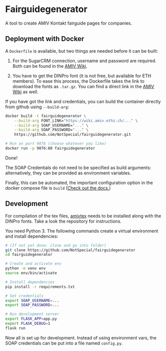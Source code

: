 # Fairguidegenerator

A tool to create AMIV Kontakt fairguide pages for companies.

## Deployment with Docker

A `Dockerfile` is available, but two things are needed before it can be built:

1. For the SugarCRM connection, username and password are required.
   Both can be found in the
   [AMIV Wiki](https://intern.amiv.ethz.ch/wiki/SugarCRM#SOAP).

2. You have to get the DINPro font (it is not free, but available for ETH
   members). To ease this process, the Dockerfile takes the link to download
   the fonts as `.tar.gz`. You can find a direct link
   in the [AMIV Wiki](https://wiki.amiv.ethz.ch/Corporate_Design#DINPro)
   as well.


If you have got the link and credentials, you can build the container
directly from github using `--build-arg`:

```bash
docker build -t fairguidegenerator \
    --build-arg FONT_LINK="https://wiki.amiv.ethz.ch/..." \
    --build-arg SOAP_USERNAME="..." \
    --build-arg SOAP_PASSWORD="..." \
    https://github.com/NotSpecial/fairguidegenerator.git

# Run on port 9876 (choose whatever you like)
docker run -p 9876:80 fairguidegenerator
```

Done!

The SOAP Credentials do not need to be specified as build arguments:
alternatively, they can be provided as environment variables.

Finally, this can be automated, the important configuration option in the
docker compose file is `build`
([Check out the docs.](https://docs.docker.com/compose/compose-file/#build))

## Development

For compilation of the tex files,
[amivtex](https://github.com/NotSpecial/amivtex) needs to be installed along
with the DINPro fonts. Take a look the repository for instructions.

You need Python 3. The following commands create a virtual environment and
install dependencies:

```bash
# (If not yet done: clone and go into folder)
git clone https://github.com/NotSpecial/fairguidegenerator
cd fairguidegenerator

# Create and activate env
python -m venv env
source env/bin/activate

# Install dependencies
pip install -r requirements.txt

# Set credentials
export SOAP_USERNAME=...
export SOAP_PASSWORD=...

# Run development server
export FLASK_APP=app.py
export FLASK_DEBUG=1
flask run
```

Now all is set up for development.
Instead of using environment vars, the SOAP credentials can be put into a file named
`config.py`.
